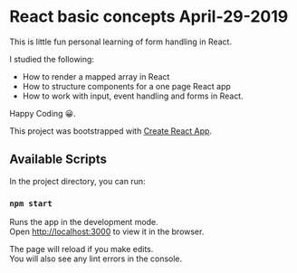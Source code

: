 # React basic concepts April-29-2019

This is little fun personal learning of form handling in React.

I studied the following: 

- How to render a mapped array in React
- How to structure components for a one page React app
- How to work with input, event handling and forms in React.
  
Happy Coding 😀.

This project was bootstrapped with [Create React App](https://github.com/facebook/create-react-app).

## Available Scripts

In the project directory, you can run:

### `npm start`

Runs the app in the development mode.<br>
Open [http://localhost:3000](http://localhost:3000) to view it in the browser.

The page will reload if you make edits.<br>
You will also see any lint errors in the console.

